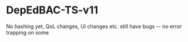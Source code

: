 # DepEdBAC-TS-v11
No hashing yet, QoL changes, UI changes etc. still have bugs -- no error trapping on some
